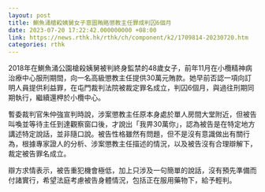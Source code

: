 ```yaml
---
layout: post
title: 鰂魚涌槍殺姨舅女子意圖賄賂懲教主任罪成判囚6個月
date: 2023-07-20 17:22:42.000000000 +08:00
link: https://news.rthk.hk/rthk/ch/component/k2/1709814-20230720.htm
categories: rthk
---
```


2018年在鰂魚涌公園槍殺姨舅被判終身監禁的48歲女子，前年11月在小欖精神病治療中心服刑期間，向一名高級懲教主任提供30萬元賄款。她早前否認一項向訂明人員提供利益罪，在屯門裁判法院被裁定罪名成立，判囚6個月，與過往刑期同期執行，繼續還柙於小欖中心。

暫委裁判官朱仲強宣判時說，涉案懲教主任原本身處於單人房間大堂附近，但被告叫喚並等待主任到達觀察窗口後，才說出「我畀30萬你」，認為被告是在特定地方講述特定說話，並非隨口說。被告性格雖然有問題，但不是沒有意識做出有關行為，根據專家證人的分析、涉案懲教主任描述的情況，以及被告沒有合理辯解下，裁定被告罪名成立。

辯方求情表示，被告重犯機會極低，加上只涉及一句簡單的說話，沒有預先準備而付諸實行，希望法庭考慮被告身體情況，包括正在服用藥物下，給予輕判。
